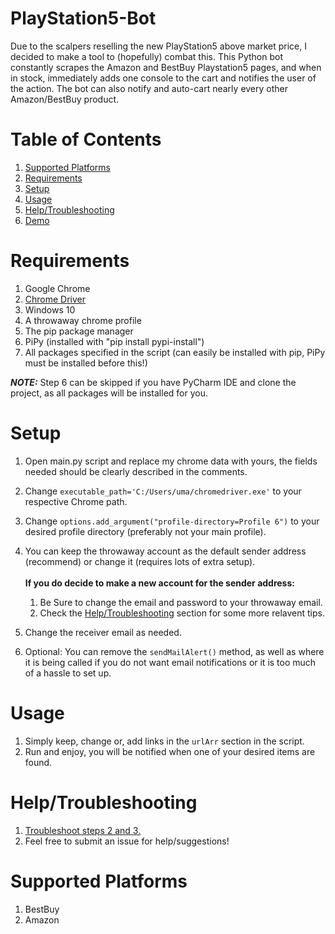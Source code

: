 # PlayStation5-Bot

Due to the scalpers reselling the new PlayStation5 above market price, I decided to make a tool to (hopefully) combat this. This Python bot constantly scrapes the Amazon and BestBuy Playstation5 pages, and when in stock, immediately adds one console to the cart and notifies the user of the action. The bot can also notify and auto-cart nearly every other Amazon/BestBuy product.

# Table of Contents

1. [Supported Platforms](#Supported-Platforms)
2. [Requirements](#Requirements)
3. [Setup](#Setup)
4. [Usage](#Usage)
5. [Help/Troubleshooting](#Help/Troubleshooting)
6. [Demo](https://youtu.be/NCndmVCOSxQ)

# Requirements

1. Google Chrome
2. [Chrome Driver](https://chromedriver.chromium.org/)
3. Windows 10
4. A throwaway chrome profile
5. The pip package manager
6. PiPy (installed with "pip install pypi-install")
7. All packages specified in the script (can easily be installed with pip, PiPy must be installed before this!)

**_NOTE:_**  Step 6 can be skipped if you have PyCharm IDE and clone the project, as all packages will be installed for you.

# Setup

1. Open main.py script and replace my chrome data with yours, the fields needed should be clearly described in the comments.
2. Change `executable_path='C:/Users/uma/chromedriver.exe'` to your respective Chrome path.
3. Change `options.add_argument("profile-directory=Profile 6")` to your desired profile directory (preferably not your main profile).
4. You can keep the throwaway account as the default sender address (recommend) or change it (requires lots of extra setup).
   <br/>
   <br/>
   **If you do decide to make a new account for the sender address:**

   1. Be Sure to change the email and password to your throwaway email.
   2. Check the [Help/Troubleshooting](#Help/Troubleshooting) section for some more relavent tips.

5. Change the receiver email as needed.
6. Optional: You can remove the `sendMailAlert()` method, as well as where it is being called if you do not want email notifications or it is too much of a hassle to set up.

# Usage

1. Simply keep, change or, add links in the `urlArr` section in the script.
2. Run and enjoy, you will be notified when one of your desired items are found.

# Help/Troubleshooting

1. [Troubleshoot steps 2 and 3.](https://stackoverflow.com/questions/52394408/how-to-use-chrome-profile-in-selenium-webdriver-python-3/52399027#52399027)
2. Feel free to submit an issue for help/suggestions!

# Supported Platforms

1. BestBuy
2. Amazon
